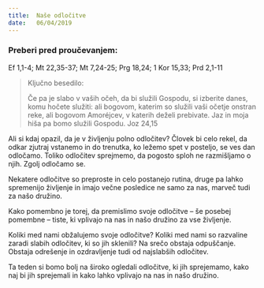 ```yaml
---
title:  Naše odločitve
date:   06/04/2019
---
```


### Preberi pred proučevanjem:
Ef 1,1-4; Mt 22,35-37; Mt 7,24-25; Prg 18,24; 1 Kor 15,33; Prd 2,1-11

> <p>Ključno besedilo:</p>
> Če pa je slabo v vaših očeh, da bi služili Gospodu, si izberite danes, komu hočete služiti: ali bogovom, katerim so služili vaši očetje onstran reke, ali bogovom Amoréjcev, v katerih deželi prebivate. Jaz in moja hiša pa bomo služili Gospodu. Joz 24,15

Ali si kdaj opazil, da je v življenju polno odločitev? Človek bi celo rekel, da odkar zjutraj vstanemo in do trenutka, ko ležemo spet v posteljo, se ves dan odločamo. Toliko odločitev sprejmemo, da pogosto sploh ne razmišljamo o njih. Zgolj odločamo se.

Nekatere odločitve so preproste in celo postanejo rutina, druge pa lahko spremenijo življenje in imajo večne posledice ne samo za nas, marveč tudi za našo družino.

Kako pomembno je torej, da premislimo svoje odločitve – še posebej pomembne – tiste, ki vplivajo na nas in našo družino za vse življenje.

Koliki med nami obžalujemo svoje odločitve? Koliki med nami so razvaline zaradi slabih odločitev, ki so jih sklenili? Na srečo obstaja odpuščanje. Obstaja odrešenje in ozdravljenje tudi od najslabših odločitev.

Ta teden si bomo bolj na široko ogledali odločitve, ki jih sprejemamo, kako naj bi jih sprejemali in kako lahko vplivajo na nas in našo družino.
